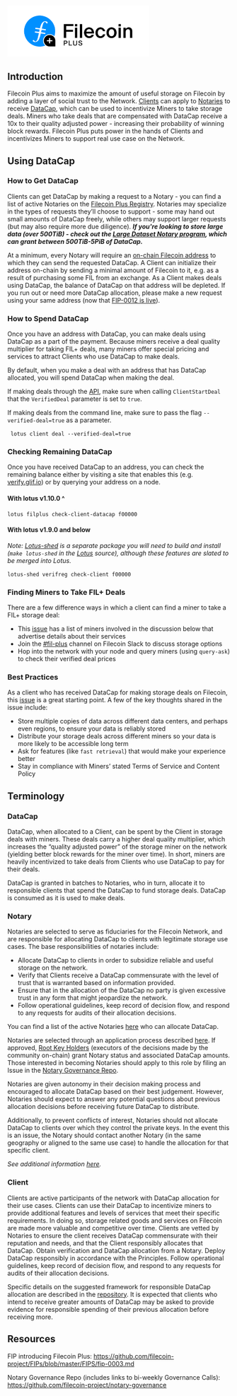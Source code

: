 <p align="left">
  <img src="docs/_media/Filecoin-plus-logo-color-dark.png" alt="Filecoin Plus Logo" width="320" />
</p>

## Introduction
Filecoin Plus aims to maximize the amount of useful storage on Filecoin by adding a layer of social trust to the Network. [Clients](#client) can apply to [Notaries](#notary) to receive [DataCap](#datacap), which can be used to incentivize Miners to take storage deals. Miners who take deals that are compensated with DataCap receive a 10x to their quality adjusted power - increasing their probability of winning block rewards. Filecoin Plus puts power in the hands of Clients and incentivizes Miners to support real use case on the Network.

## Using DataCap
### How to Get DataCap
Clients can get DataCap by making a request to a Notary - you can find a list of active Notaries on the [Filecoin Plus Registry](https://plus.fil.org/verifiers). Notaries may specialize in the types of requests they’ll choose to support - some may hand out small amounts of DataCap freely, while others may support larger requests (but may also require more due diligence). _**If you're looking to store large data (over 500TiB) - check out the [Large Dataset Notary program](https://github.com/filecoin-project/filecoin-plus-large-datasets), which can grant between 500TiB-5PiB of DataCap.**_

At a minimum, every Notary will require an [on-chain Filecoin address](https://docs.filecoin.io/get-started/lotus/send-and-receive-fil/) to which they can send the requested DataCap. A Client can initialize their address on-chain by sending a minimal amount of Filecoin to it, e.g. as a result of purchasing some FIL from an exchange. As a Client makes deals using DataCap, the balance of DataCap on that address will be depleted. If you run out or need more DataCap allocation, please make a new request using your same address (now that [FIP-0012 is live](https://fips.fission.app/fips/fip-0012/)). 

### How to Spend DataCap
Once you have an address with DataCap, you can make deals using DataCap as a part of the payment. Because miners receive a deal quality multiplier for taking FIL+ deals, many miners offer special pricing and services to attract Clients who use DataCap to make deals.

By default, when you make a deal with an address that has DataCap allocated, you will spend DataCap when making the deal. 

If making deals through the [API](https://github.com/filecoin-project/lotus/blob/master/documentation/en/api-methods.md#ClientStartDeal), make sure when calling `ClientStartDeal` that the `VerifiedDeal` parameter is set to `true`. 

If making deals from the command line, make sure to pass the flag `--verified-deal=true` as a parameter.

```
 lotus client deal --verified-deal=true
```

### Checking Remaining DataCap 
Once you have received DataCap to an address, you can check the remaining balance either by visiting a site that enables this (e.g. [verify.glif.io](https://verify.glif.io/)) or by querying your address on a node. 

#### With lotus v1.10.0 ^

```
lotus filplus check-client-datacap f00000
```

#### With lotus v1.9.0 and below
_Note: [Lotus-shed](https://github.com/filecoin-project/lotus/tree/master/cmd/lotus-shed) is a separate package you will need to build and install (`make lotus-shed` in the [Lotus](https://github.com/filecoin-project/lotus) source), although these features are slated to be merged into Lotus._

```
lotus-shed verifreg check-client f00000
```

### Finding Miners to Take FIL+ Deals
There are a few difference ways in which a client can find a miner to take a FIL+ storage deal:
- This [issue](https://github.com/filecoin-project/notary-governance/issues/8) has a list of miners involved in the discussion below that advertise details about their services
- Join the [#fil-plus](https://filecoinproject.slack.com/archives/C01DLAPKDGX) channel on Filecoin Slack to discuss storage options
- Hop into the network with your node and query miners (using `query-ask`) to check their verified deal prices

### Best Practices
As a client who has received DataCap for making storage deals on Filecoin, this [issue](https://github.com/filecoin-project/notary-governance/issues/9) is a great starting point. A few of the key thoughts shared in the issue include: 

- Store multiple copies of data across different data centers, and perhaps even regions, to ensure your data is reliably stored
- Distribute your storage deals across different miners so your data is more likely to be accessible long term
- Ask for features (like `fast retrieval`) that would make your experience better
- Stay in compliance with Miners’ stated Terms of Service and Content Policy

## Terminology
### DataCap
DataCap, when allocated to a Client, can be spent by the Client in storage deals with miners. These deals carry a higher deal quality multiplier, which increases the “quality adjusted power” of the storage miner on the network (yielding better block rewards for the miner over time). In short, miners are heavily incentivized to take deals from Clients who use DataCap to pay for their deals. 

DataCap is granted in batches to Notaries, who in turn, allocate it to responsible clients that spend the DataCap to fund storage deals. DataCap is consumed as it is used to make deals. 

### Notary
Notaries are selected to serve as fiduciaries for the Filecoin Network, and are responsible for allocating DataCap to clients with legitimate storage use cases. The base responsibilities of notaries include: 
- Allocate DataCap to clients in order to subsidize reliable and useful storage on the network.
- Verify that Clients receive a DataCap commensurate with the level of trust that is warranted based on information provided.
- Ensure that in the allocation of the DataCap no party is given excessive trust in any form that might jeopardize the network.
- Follow operational guidelines, keep record of decision flow, and respond to any requests for audits of their allocation decisions.

You can find a list of the active Notaries [here](https://plus.fil.org) who can allocate DataCap. 

Notaries are selected through an application process described [here](https://github.com/filecoin-project/notary-governance/tree/main/notaries#application--selection-process). If approved, [Root Key Holders](https://github.com/filecoin-project/notary-governance/tree/main/root-key-holders#overview) (executors of the decisions made by the community on-chain) grant Notary status and associated DataCap amounts. Those interested in becoming Notaries should apply to this role by filing an Issue in the [Notary Governance Repo](https://github.com/filecoin-project/notary-governance/).

Notaries are given autonomy in their decision making process and encouraged to allocate DataCap based on their best judgement. However, Notaries should expect to answer any potential questions about previous allocation decisions before receiving future DataCap to distribute. 

Additionally, to prevent conflicts of interest, Notaries should not allocate DataCap to clients over which they control the private keys. In the event this is an issue, the Notary should contact another Notary (in the same geography or aligned to the same use case) to handle the allocation for that specific client.

_See additional information [here](https://github.com/filecoin-project/notary-governance/tree/main/notaries#overview)._

### Client
Clients are active participants of the network with DataCap allocation for their use cases. Clients can use their DataCap to incentivize miners to provide additional features and levels of services that meet their specific requirements. In doing so, storage related goods and services on Filecoin are made more valuable and competitive over time. Clients are vetted by Notaries to ensure the client receives DataCap commensurate with their reputation and needs, and that the Client responsibly allocates that DataCap. Obtain verification and DataCap allocation from a Notary. Deploy DataCap responsibly in accordance with the Principles. Follow operational guidelines, keep record of decision flow, and respond to any requests for audits of their allocation decisions.

Specific details on the suggested framework for responsible DataCap allocation are described in the [repository](https://github.com/filecoin-project/notary-governance). It is expected that clients who intend to receive greater amounts of DataCap may be asked to provide evidence for responsible spending of their previous allocation before receiving more.


## Resources
FIP introducing Filecoin Plus:
https://github.com/filecoin-project/FIPs/blob/master/FIPS/fip-0003.md

Notary Governance Repo (includes links to bi-weekly Governance Calls):
https://github.com/filecoin-project/notary-governance
